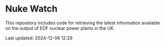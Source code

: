 # Nuke Watch

This repository includes code for retrieving the latest information available on the output of EDF nuclear power plants in the UK.

Last updated: 2024-12-06 12:29
